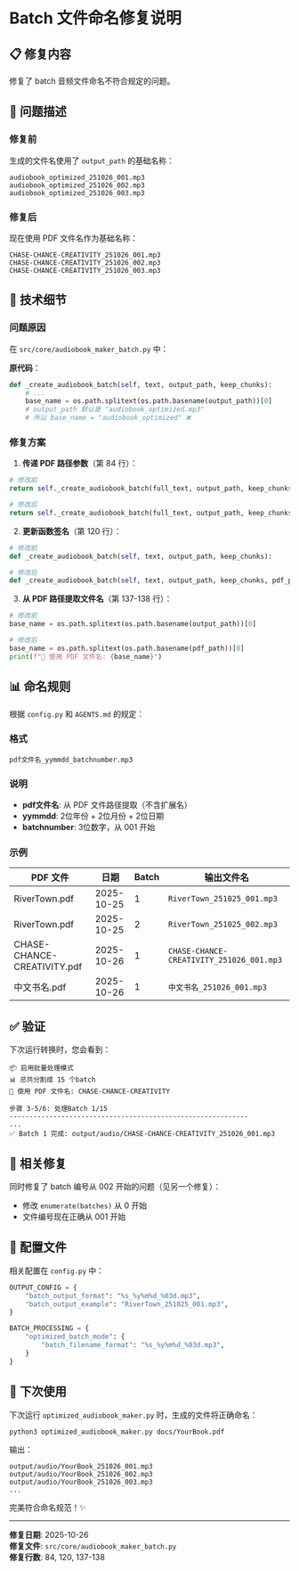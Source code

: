 # Batch 文件命名修复说明

## 📋 修复内容

修复了 batch 音频文件命名不符合规定的问题。

## 🐛 问题描述

### 修复前
生成的文件名使用了 `output_path` 的基础名称：
```
audiobook_optimized_251026_001.mp3
audiobook_optimized_251026_002.mp3
audiobook_optimized_251026_003.mp3
```

### 修复后
现在使用 PDF 文件名作为基础名称：
```
CHASE-CHANCE-CREATIVITY_251026_001.mp3
CHASE-CHANCE-CREATIVITY_251026_002.mp3
CHASE-CHANCE-CREATIVITY_251026_003.mp3
```

## 🔧 技术细节

### 问题原因

在 `src/core/audiobook_maker_batch.py` 中：

**原代码**：
```python
def _create_audiobook_batch(self, text, output_path, keep_chunks):
    # ...
    base_name = os.path.splitext(os.path.basename(output_path))[0]
    # output_path 默认是 "audiobook_optimized.mp3"
    # 所以 base_name = "audiobook_optimized" ❌
```

### 修复方案

1. **传递 PDF 路径参数**（第 84 行）：
```python
# 修改前
return self._create_audiobook_batch(full_text, output_path, keep_chunks)

# 修改后
return self._create_audiobook_batch(full_text, output_path, keep_chunks, pdf_path)
```

2. **更新函数签名**（第 120 行）：
```python
# 修改前
def _create_audiobook_batch(self, text, output_path, keep_chunks):

# 修改后
def _create_audiobook_batch(self, text, output_path, keep_chunks, pdf_path):
```

3. **从 PDF 路径提取文件名**（第 137-138 行）：
```python
# 修改前
base_name = os.path.splitext(os.path.basename(output_path))[0]

# 修改后
base_name = os.path.splitext(os.path.basename(pdf_path))[0]
print(f"📝 使用 PDF 文件名: {base_name}")
```

## 📊 命名规则

根据 `config.py` 和 `AGENTS.md` 的规定：

### 格式
```
pdf文件名_yymmdd_batchnumber.mp3
```

### 说明
- **pdf文件名**: 从 PDF 文件路径提取（不含扩展名）
- **yymmdd**: 2位年份 + 2位月份 + 2位日期
- **batchnumber**: 3位数字，从 001 开始

### 示例
| PDF 文件 | 日期 | Batch | 输出文件名 |
|---------|------|-------|-----------|
| RiverTown.pdf | 2025-10-25 | 1 | `RiverTown_251025_001.mp3` |
| RiverTown.pdf | 2025-10-25 | 2 | `RiverTown_251025_002.mp3` |
| CHASE-CHANCE-CREATIVITY.pdf | 2025-10-26 | 1 | `CHASE-CHANCE-CREATIVITY_251026_001.mp3` |
| 中文书名.pdf | 2025-10-26 | 1 | `中文书名_251026_001.mp3` |

## ✅ 验证

下次运行转换时，您会看到：

```
📦 启用批量处理模式
📊 总共分割成 15 个batch
📝 使用 PDF 文件名: CHASE-CHANCE-CREATIVITY

步骤 3-5/6: 处理Batch 1/15
------------------------------------------------------------
...
✅ Batch 1 完成: output/audio/CHASE-CHANCE-CREATIVITY_251026_001.mp3
```

## 🎯 相关修复

同时修复了 batch 编号从 002 开始的问题（见另一个修复）：
- 修改 `enumerate(batches)` 从 0 开始
- 文件编号现在正确从 001 开始

## 📝 配置文件

相关配置在 `config.py` 中：

```python
OUTPUT_CONFIG = {
    "batch_output_format": "%s_%y%m%d_%03d.mp3",
    "batch_output_example": "RiverTown_251025_001.mp3",
}

BATCH_PROCESSING = {
    "optimized_batch_mode": {
        "batch_filename_format": "%s_%y%m%d_%03d.mp3",
    }
}
```

## 🚀 下次使用

下次运行 `optimized_audiobook_maker.py` 时，生成的文件将正确命名：

```bash
python3 optimized_audiobook_maker.py docs/YourBook.pdf
```

输出：
```
output/audio/YourBook_251026_001.mp3
output/audio/YourBook_251026_002.mp3
output/audio/YourBook_251026_003.mp3
...
```

完美符合命名规范！✨

---

**修复日期**: 2025-10-26  
**修复文件**: `src/core/audiobook_maker_batch.py`  
**修复行数**: 84, 120, 137-138

